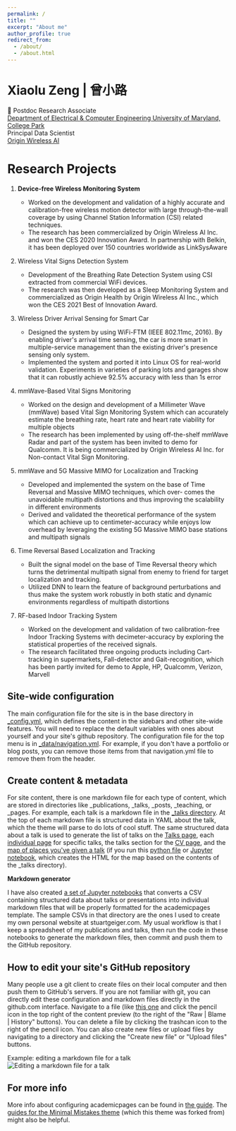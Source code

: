```yaml
---
permalink: /
title: ""
excerpt: "About me"
author_profile: true
redirect_from: 
  - /about/
  - /about.html
---
```


Xiaolu Zeng | 曾小路
======
:newspaper: Postdoc Research Associate
<br /> 
 [Department of Electrical & Computer Engineering University of Maryland, College Park](https://www.umd.edu/)
 <br /> 
 Principal Data Scientist
  <br /> 
 [Origin Wireless AI](https://www.originwirelessai.com/)

Research Projects
======
1. <b> Device-free Wireless Monitoring System </b>
    * Worked on the development and validation of a highly accurate and calibration-free wireless motion detector with
large through-the-wall coverage by using Channel Station Information (CSI) related techniques.
    * The research has been commercialized by Origin Wireless AI Inc. and won the CES 2020 Innovation Award. In
partnership with Belkin, it has been deployed over 150 countries worldwide as LinkSysAware

2. Wireless Vital Signs Detection System
    * Development of the Breathing Rate Detection System using CSI extracted from commercial WiFi devices.
    * The research was then developed as a Sleep Monitoring System and commercialized as Origin Health by Origin Wireless AI Inc., which won the CES 2021 Best of Innovation Award.

3. Wireless Driver Arrival Sensing for Smart Car
    * Designed the system by using WiFi-FTM (IEEE 802.11mc, 2016). By enabling driver's arrival time sensing, the car
is more smart in multiple-service management than the existing driver's presence sensing only system.
    * Implemented the system and ported it into Linux OS for real-world validation. Experiments in varieties of parking lots and garages show that it can robustly achieve 92.5% accuracy with less than 1s error

4. mmWave-Based Vital Signs Monitoring
    * Worked on the design and development of a Millimeter Wave (mmWave) based Vital Sign Monitoring System which can accurately estimate the breathing rate, heart rate and heart rate viability for multiple objects
    * The research has been implemented by using off-the-shelf mmWave Radar and part of the system has been invited to demo for Qualcomm. It is being commercialized by Origin Wireless AI Inc. for Non-contact Vital Sign Monitoring.

5. mmWave and 5G Massive MIMO for Localization and Tracking
    * Developed and implemented the system on the base of Time Reversal and Massive MIMO techniques, which over- comes the unavoidable multipath distortions and thus improving the scalability in different environments
    * Derived and validated the theoretical performance of the system which can achieve up to centimeter-accuracy while enjoys low overhead by leveraging the existing 5G Massive MIMO base stations and multipath signals

6. Time Reversal Based Localization and Tracking
    * Built the signal model on the base of Time Reversal theory which turns the detrimental multipath signal from enemy to friend for target localization and tracking.
    * Utilized DNN to learn the feature of background perturbations and thus make the system work robustly in both static and dynamic environments regardless of multipath distortions

7. RF-based Indoor Tracking System
    * Worked on the development and validation of two calibration-free Indoor Tracking Systems with decimeter-accuracy by exploring the statistical properties of the received signals.
    * The research facilitated three ongoing products including Cart-tracking in supermarkets, Fall-detector and Gait-recognition, which has been partly invited for demo to Apple, HP, Qualcomm, Verizon, Marvell


Site-wide configuration
------
The main configuration file for the site is in the base directory in [_config.yml](https://github.com/academicpages/academicpages.github.io/blob/master/_config.yml), which defines the content in the sidebars and other site-wide features. You will need to replace the default variables with ones about yourself and your site's github repository. The configuration file for the top menu is in [_data/navigation.yml](https://github.com/academicpages/academicpages.github.io/blob/master/_data/navigation.yml). For example, if you don't have a portfolio or blog posts, you can remove those items from that navigation.yml file to remove them from the header. 

Create content & metadata
------
For site content, there is one markdown file for each type of content, which are stored in directories like _publications, _talks, _posts, _teaching, or _pages. For example, each talk is a markdown file in the [_talks directory](https://github.com/academicpages/academicpages.github.io/tree/master/_talks). At the top of each markdown file is structured data in YAML about the talk, which the theme will parse to do lots of cool stuff. The same structured data about a talk is used to generate the list of talks on the [Talks page](https://academicpages.github.io/talks), each [individual page](https://academicpages.github.io/talks/2012-03-01-talk-1) for specific talks, the talks section for the [CV page](https://academicpages.github.io/cv), and the [map of places you've given a talk](https://academicpages.github.io/talkmap.html) (if you run this [python file](https://github.com/academicpages/academicpages.github.io/blob/master/talkmap.py) or [Jupyter notebook](https://github.com/academicpages/academicpages.github.io/blob/master/talkmap.ipynb), which creates the HTML for the map based on the contents of the _talks directory).

**Markdown generator**

I have also created [a set of Jupyter notebooks](https://github.com/academicpages/academicpages.github.io/tree/master/markdown_generator
) that converts a CSV containing structured data about talks or presentations into individual markdown files that will be properly formatted for the academicpages template. The sample CSVs in that directory are the ones I used to create my own personal website at stuartgeiger.com. My usual workflow is that I keep a spreadsheet of my publications and talks, then run the code in these notebooks to generate the markdown files, then commit and push them to the GitHub repository.

How to edit your site's GitHub repository
------
Many people use a git client to create files on their local computer and then push them to GitHub's servers. If you are not familiar with git, you can directly edit these configuration and markdown files directly in the github.com interface. Navigate to a file (like [this one](https://github.com/academicpages/academicpages.github.io/blob/master/_talks/2012-03-01-talk-1.md) and click the pencil icon in the top right of the content preview (to the right of the "Raw | Blame | History" buttons). You can delete a file by clicking the trashcan icon to the right of the pencil icon. You can also create new files or upload files by navigating to a directory and clicking the "Create new file" or "Upload files" buttons. 

Example: editing a markdown file for a talk
![Editing a markdown file for a talk](/images/editing-talk.png)

For more info
------
More info about configuring academicpages can be found in [the guide](https://academicpages.github.io/markdown/). The [guides for the Minimal Mistakes theme](https://mmistakes.github.io/minimal-mistakes/docs/configuration/) (which this theme was forked from) might also be helpful.
